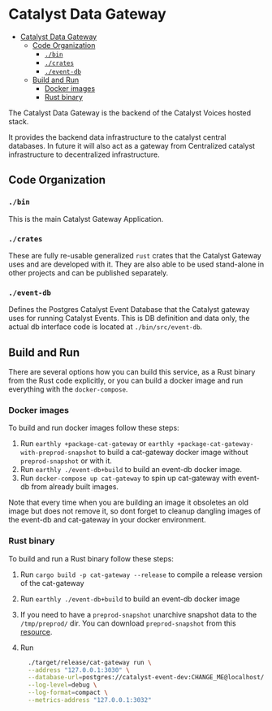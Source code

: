 # Catalyst Data Gateway

* [Catalyst Data Gateway](#catalyst-data-gateway)
  * [Code Organization](#code-organization)
    * [`./bin`](#bin)
    * [`./crates`](#crates)
    * [`./event-db`](#event-db)
  * [Build and Run](#build-and-run)
    * [Docker images](#docker-images)
    * [Rust binary](#rust-binary)

The Catalyst Data Gateway is the backend of the Catalyst Voices hosted stack.

It provides the backend data infrastructure to the catalyst central databases.
In future it will also act as a gateway from Centralized catalyst infrastructure to decentralized infrastructure.

## Code Organization

### `./bin`

This is the main Catalyst Gateway Application.

### `./crates`

These are fully re-usable generalized `rust` crates that the Catalyst Gateway uses and are developed with it.
They are also able to be used stand-alone in other projects and can be published separately.

### `./event-db`

Defines the Postgres Catalyst Event Database that the Catalyst gateway uses for running Catalyst Events.
This is DB definition and data only, the actual db interface code is located at `./bin/src/event-db`.

## Build and Run

There are several options how you can build this service,
as a Rust binary from the Rust code explicitly,
or you can build a docker image and run everything with the `docker-compose`.

### Docker images

To build and run docker images follow these steps:

1. Run `earthly +package-cat-gateway` or `earthly +package-cat-gateway-with-preprod-snapshot`
  to build a cat-gateway docker image without `preprod-snapshot` or with it.
2. Run `earthly ./event-db+build` to build an event-db docker image.
3. Run `docker-compose up cat-gateway` to spin up cat-gateway with event-db from already built images.

Note that every time when you are building an image it obsoletes an old image but does not remove it,
so dont forget to cleanup dangling images of the event-db and cat-gateway in your docker environment.

### Rust binary

To build and run a Rust binary follow these steps:

1. Run `cargo build -p cat-gateway --release`
  to compile a release version of the cat-gateway
2. Run `earthly ./event-db+build` to build an event-db docker image
3. If you need to have a `preprod-snapshot` unarchive snapshot data to the `/tmp/preprod/` dir.
  You can download `preprod-snapshot` from this
  [resource](https://mithril.network/explorer/?aggregator=https%3A%2F%2Faggregator.release-preprod.api.mithril.network%2Faggregator).
4. Run

    ```sh
      ./target/release/cat-gateway run \
      --address "127.0.0.1:3030" \
      --database-url=postgres://catalyst-event-dev:CHANGE_ME@localhost/CatalystEventDev \
      --log-level=debug \
      --log-format=compact \
      --metrics-address "127.0.0.1:3032"
    ```
